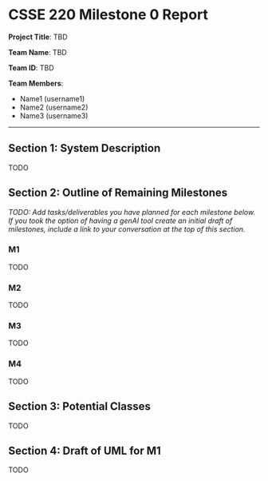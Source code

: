 # CSSE 220 Milestone 0 Report
**Project Title**: TBD

**Team Name**: TBD

**Team ID**: TBD

**Team Members**: 
- Name1 (username1)
- Name2 (username2)
- Name3 (username3)

---
## Section 1: System Description
TODO

## Section 2: Outline of Remaining Milestones
*TODO: Add tasks/deliverables you have planned for each milestone below. If you took the option of having a genAI tool create an initial draft of milestones, include a link to your conversation at the top of this section.*
### M1
TODO

### M2
TODO

### M3
TODO

### M4
TODO

## Section 3: Potential Classes
TODO

## Section 4: Draft of UML for M1
TODO